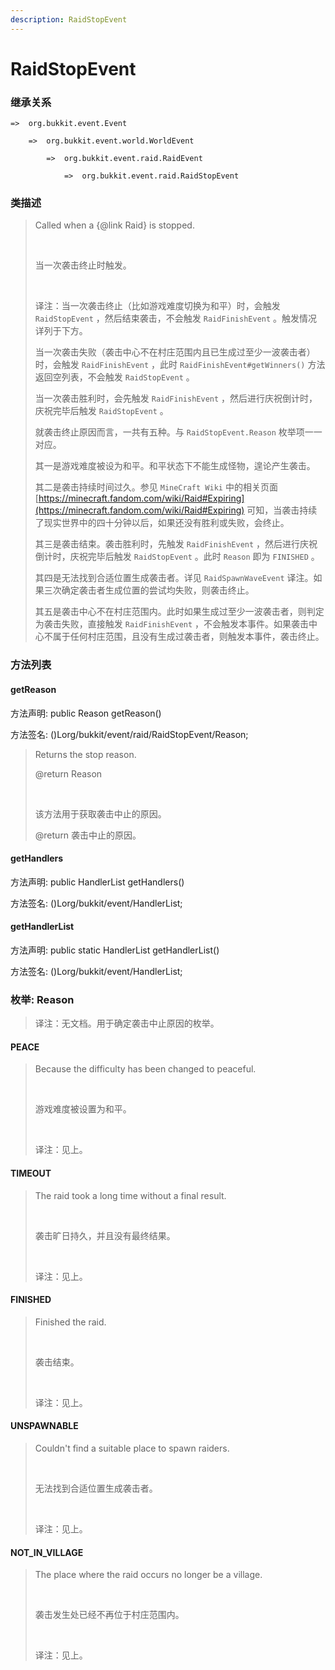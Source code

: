 ```yaml
---
description: RaidStopEvent
---
```


# RaidStopEvent

### 继承关系

    =>  org.bukkit.event.Event

        =>  org.bukkit.event.world.WorldEvent

            =>  org.bukkit.event.raid.RaidEvent

                =>  org.bukkit.event.raid.RaidStopEvent

### 类描述

> Called when a {@link Raid} is stopped.
> 
> <br>
> 
> 当一次袭击终止时触发。
> 
> <br>
> 
> 译注：当一次袭击终止（比如游戏难度切换为和平）时，会触发 `RaidStopEvent` ，然后结束袭击，不会触发 `RaidFinishEvent` 。触发情况详列于下方。
> 
> 当一次袭击失败（袭击中心不在村庄范围内且已生成过至少一波袭击者）时，会触发 `RaidFinishEvent` ，此时 `RaidFinishEvent#getWinners()` 方法返回空列表，不会触发 `RaidStopEvent` 。
> 
> 当一次袭击胜利时，会先触发 `RaidFinishEvent` ，然后进行庆祝倒计时，庆祝完毕后触发 `RaidStopEvent` 。
> 
> 就袭击终止原因而言，一共有五种。与 `RaidStopEvent.Reason` 枚举项一一对应。
> 
> 其一是游戏难度被设为和平。和平状态下不能生成怪物，遑论产生袭击。
> 
> 其二是袭击持续时间过久。参见 `MineCraft Wiki` 中的相关页面 [https://minecraft.fandom.com/wiki/Raid#Expiring](https://minecraft.fandom.com/wiki/Raid#Expiring) 可知，当袭击持续了现实世界中的四十分钟以后，如果还没有胜利或失败，会终止。
> 
> 其三是袭击结束。袭击胜利时，先触发 `RaidFinishEvent` ，然后进行庆祝倒计时，庆祝完毕后触发 `RaidStopEvent` 。此时 `Reason` 即为 `FINISHED` 。
> 
> 其四是无法找到合适位置生成袭击者。详见 `RaidSpawnWaveEvent` 译注。如果三次确定袭击者生成位置的尝试均失败，则袭击终止。
> 
> 其五是袭击中心不在村庄范围内。此时如果生成过至少一波袭击者，则判定为袭击失败，直接触发 `RaidFinishEvent` ，不会触发本事件。如果袭击中心不属于任何村庄范围，且没有生成过袭击者，则触发本事件，袭击终止。

### 方法列表

#### getReason

方法声明: public Reason getReason()

方法签名: ()Lorg/bukkit/event/raid/RaidStopEvent/Reason;

> Returns the stop reason.
> 
> @return Reason
> 
> <br>
> 
> 该方法用于获取袭击中止的原因。
> 
> @return 袭击中止的原因。

#### getHandlers

方法声明: public HandlerList getHandlers()

方法签名: ()Lorg/bukkit/event/HandlerList;

#### getHandlerList

方法声明: public static HandlerList getHandlerList()

方法签名: ()Lorg/bukkit/event/HandlerList;

### 枚举: Reason

> 译注：无文档。用于确定袭击中止原因的枚举。

#### PEACE

> Because the difficulty has been changed to peaceful.
> 
> <br>
> 
> 游戏难度被设置为和平。
> 
> <br>
> 
> 译注：见上。

#### TIMEOUT

> The raid took a long time without a final result.
> 
> <br>
> 
> 袭击旷日持久，并且没有最终结果。
> 
> <br>
> 
> 译注：见上。

#### FINISHED

> Finished the raid.
> 
> <br>
> 
> 袭击结束。
> 
> <br>
> 
> 译注：见上。

#### UNSPAWNABLE

> Couldn't find a suitable place to spawn raiders.
> 
> <br>
> 
> 无法找到合适位置生成袭击者。
> 
> <br>
> 
> 译注：见上。

#### NOT_IN_VILLAGE

> The place where the raid occurs no longer be a village.
> 
> <br>
> 
> 袭击发生处已经不再位于村庄范围内。
> 
> <br>
> 
> 译注：见上。